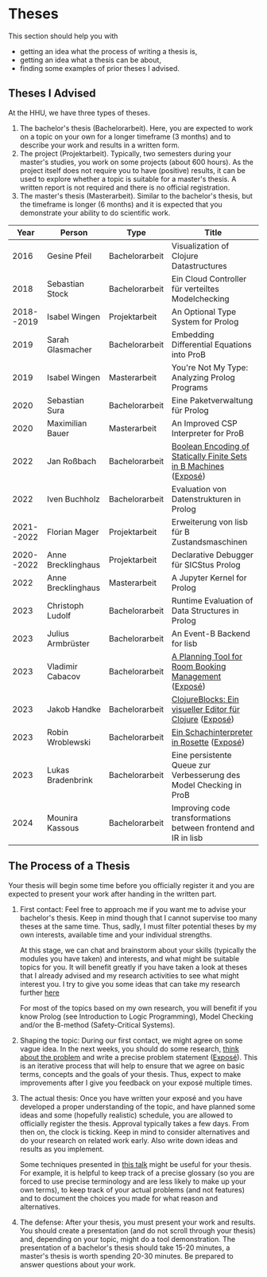 # Theses

This section should help you with

- getting an idea what the process of writing a thesis is,
- getting an idea what a thesis can be about,
- finding some examples of prior theses I advised.

## Theses I Advised

At the HHU, we have three types of theses.

1. The bachelor's thesis (Bachelorarbeit).
   Here, you are expected to work on a topic on your own for a longer timeframe (3 months) 
   and to describe your work and results in a written form.
2. The project (Projektarbeit). 
   Typically, two semesters during your master's studies, you work on some projects (about 600 hours).
   As the project itself does not require you to have (positive) results, 
   it can be used to explore whether a topic is suitable for a master's thesis.
   A written report is not required and there is no official registration.
3. The master's thesis (Masterarbeit).
   Similar to the bachelor's thesis, but the timeframe is longer (6 months)
   and it is expected that you demonstrate your ability to do scientific work.


| Year       | Person             | Type           | Title
| ---------- | ------------------ | -------------- | -------------------------------------------------------- |
| 2016       | Gesine Pfeil       | Bachelorarbeit | Visualization of Clojure Datastructures                  |
| 2018       | Sebastian Stock    | Bachelorarbeit | Ein Cloud Controller für verteiltes Modelchecking        |
| 2018--2019 | Isabel Wingen      | Projektarbeit  | An Optional Type System for Prolog                       |
| 2019       | Sarah Glasmacher   | Bachelorarbeit | Embedding Differential Equations into ProB               |
| 2019       | Isabel Wingen      | Masterarbeit   | You're Not My Type: Analyzing Prolog Programs            |
| 2020       | Sebastian Sura     | Bachelorarbeit | Eine Paketverwaltung für Prolog                          |
| 2020       | Maximilian Bauer   | Masterarbeit   | An Improved CSP Interpreter for ProB                     |
| 2022       | Jan Roßbach        | Bachelorarbeit | [Boolean Encoding of Statically Finite Sets in B Machines](theses/janrossbach/thesis.pdf) ([Exposé](theses/janrossbach/expose.pdf)) |
| 2022       | Iven Buchholz      | Bachelorarbeit | Evaluation von Datenstrukturen in Prolog                 |
| 2021--2022 | Florian Mager      | Projektarbeit  | Erweiterung von lisb für B Zustandsmaschinen             |
| 2020--2022 | Anne Brecklinghaus | Projektarbeit  | Declarative Debugger für SICStus Prolog                  |
| 2022       | Anne Brecklinghaus | Masterarbeit   | A Jupyter Kernel for Prolog                              |
| 2023       | Christoph Ludolf   | Bachelorarbeit | Runtime Evaluation of Data Structures in Prolog          |
| 2023       | Julius Armbrüster  | Bachelorarbeit | An Event-B Backend for lisb                              |
| 2023       | Vladimir Cabacov   | Bachelorarbeit | [A Planning Tool for Room Booking Management](theses/vladimircabacov/thesis.pdf) ([Exposé](theses/vladimircabacov/expose.pdf)) |
| 2023       | Jakob Handke       | Bachelorarbeit | [ClojureBlocks: Ein visueller Editor für Clojure](theses/jakobhandke/thesis.pdf) ([Exposé](theses/jakobhandke/expose.pdf)) |
| 2023       | Robin Wroblewski   | Bachelorarbeit | [Ein Schachinterpreter in Rosette](theses/robinwroblewski/thesis.pdf) ([Exposé](theses/robinwroblewski/expose.pdf)) |
| 2023       | Lukas Bradenbrink  | Bachelorarbeit | Eine persistente Queue zur Verbesserung des Model Checking in ProB |
| 2024       | Mounira Kassous    | Bachelorarbeit | Improving code transformations between frontend and IR in lisb |


## The Process of a Thesis

Your thesis will begin some time before you officially register it 
and you are expected to present your work after handing in the written part.

1. First contact:
   Feel free to approach me if you want me to advise your bachelor's thesis.
   Keep in mind though that I cannot supervise too many theses at the same time.
   Thus, sadly, I must filter potential theses by my own interests,
   available time and your individual strengths.
   
   At this stage, we can chat and brainstorm about your skills (typically the modules you have taken)
   and interests, and what might be suitable topics for you.
   It will benefit greatly if you have taken a look at theses that I already advised
   and my research activities to see what might interest you.
   I try to give you some ideas that can take my research further [here](topics.md)

   For most of the topics based on my own research,
   you will benefit if you know Prolog (see Introduction to Logic Programming),
   Model Checking and/or the B-method (Safety-Critical Systems).

2. Shaping the topic:
   During our first contact, we might agree on some vague idea.
   In the next weeks, you should do some research, [think about the problem](https://www.youtube.com/watch?v=f84n5oFoZBc)
   and write a precise problem statement ([Exposé](https://stups.pages.cs.uni-duesseldorf.de/abschlussarbeiten/offene-themen/betreuungsleitfaden/expose.html)).
   This is an iterative process that will help to ensure that we agree on basic terms, concepts and the goals of your thesis.
   Thus, expect to make improvements after I give you feedback on your exposé multiple times.

3. The actual thesis:
   Once you have written your exposé and you have developed a proper understanding of the topic,
   and have planned some ideas and some (hopefully realistic) schedule, you are allowed to officially register the thesis.
   Approval typically takes a few days.
   From then on, the clock is ticking.
   Keep in mind to consider alternatives and do your research on related work early.
   Also write down ideas and results as you implement.

   Some techniques presented in [this talk](https://www.youtube.com/watch?v=c5QF2HjHLSE) might be useful for your thesis.
   For example, it is helpful to keep track of a precise glossary (so you are forced to use precise terminology and are less likely to make up your own terms),
   to keep track of your actual problems (and not features) and to document the choices you made for what reason and alternatives.

4. The defense:
   After your thesis, you must present your work and results.
   You should create a presentation (and do not scroll through your thesis) and, depending on your topic,
   might do a tool demonstration.
   The presentation of a bachelor's thesis should take 15-20 minutes, a master's thesis is worth spending 20-30 minutes.
   Be prepared to answer questions about your work.





